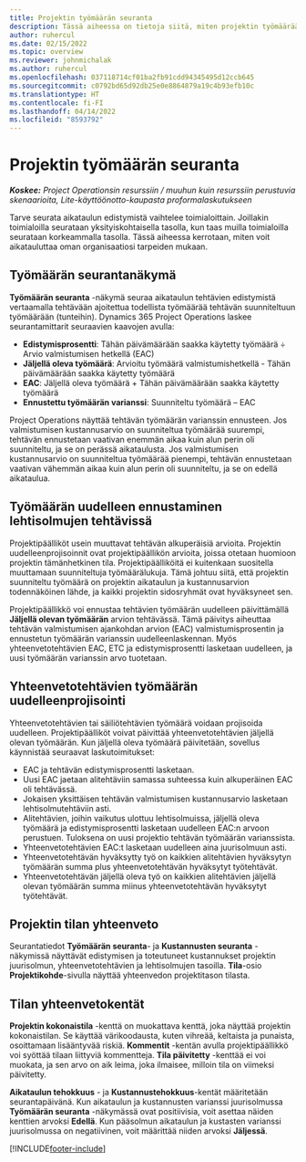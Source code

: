 ```yaml
---
title: Projektin työmäärän seuranta
description: Tässä aiheessa on tietoja siitä, miten projektin työmäärää ja työn edistymistä voidaan seurata.
author: ruhercul
ms.date: 02/15/2022
ms.topic: overview
ms.reviewer: johnmichalak
ms.author: ruhercul
ms.openlocfilehash: 037118714cf01ba2fb91cdd94345495d12ccb645
ms.sourcegitcommit: c0792bd65d92db25e0e8864879a19c4b93efb10c
ms.translationtype: HT
ms.contentlocale: fi-FI
ms.lasthandoff: 04/14/2022
ms.locfileid: "8593792"
---
```

# <a name="project-effort-tracking"></a>Projektin työmäärän seuranta

_**Koskee:** Project Operationsin resurssiin / muuhun kuin resurssiin perustuvia skenaarioita, Lite-käyttöönotto-kaupasta proformalaskutukseen_

Tarve seurata aikataulun edistymistä vaihtelee toimialoittain. Joillakin toimialoilla seurataan yksityiskohtaisella tasolla, kun taas muilla toimialoilla seurataan korkeammalla tasolla. Tässä aiheessa kerrotaan, miten voit aikatauluttaa oman organisaatiosi tarpeiden mukaan.

## <a name="effort-tracking-view"></a>Työmäärän seurantanäkymä

**Työmäärän seuranta**  -näkymä seuraa aikataulun tehtävien edistymistä vertaamalla tehtävään ajoitettua todellista työmäärää tehtävän suunniteltuun työmäärään (tunteihin). Dynamics 365 Project Operations laskee seurantamittarit seuraavien kaavojen avulla:

- **Edistymisprosentti**: Tähän päivämäärään saakka käytetty työmäärä ÷ Arvio valmistumisen hetkellä (EAC) 
- **Jäljellä oleva työmäärä**: Arvioitu työmäärä valmistumishetkellä - Tähän päivämäärään saakka käytetty työmäärä 
- **EAC**: Jäljellä oleva työmäärä + Tähän päivämäärään saakka käytetty työmäärä 
- **Ennustettu työmäärän varianssi**: Suunniteltu työmäärä – EAC

Project Operations näyttää tehtävän työmäärän varianssin ennusteen. Jos valmistumisen kustannusarvio on suunniteltua työmäärää suurempi, tehtävän ennustetaan vaativan enemmän aikaa kuin alun perin oli suunniteltu, ja se on perässä aikataulusta. Jos valmistumisen kustannusarvio on suunniteltua työmäärää pienempi, tehtävän ennustetaan vaativan vähemmän aikaa kuin alun perin oli suunniteltu, ja se on edellä aikataulua.

## <a name="reprojecting-effort-on-leaf-node-tasks"></a>Työmäärän uudelleen ennustaminen lehtisolmujen tehtävissä

Projektipäälliköt usein muuttavat tehtävän alkuperäisiä arvioita. Projektin uudelleenprojisoinnit ovat projektipäällikön arvioita, joissa otetaan huomioon projektin tämänhetkinen tila. Projektipäälliköitä ei kuitenkaan suositella muuttamaan suunniteltuja työmäärälukuja. Tämä johtuu siitä, että projektin suunniteltu työmäärä on projektin aikataulun ja kustannusarvion todennäköinen lähde, ja kaikki projektin sidosryhmät ovat hyväksyneet sen.

Projektipäällikkö voi ennustaa tehtävien työmäärän uudelleen päivittämällä **Jäljellä olevan työmäärän** arvion tehtävässä. Tämä päivitys aiheuttaa tehtävän valmistumisen ajankohdan arvion (EAC) valmistumisprosentin ja ennustetun työmäärän varianssin uudelleenlaskennan. Myös yhteenvetotehtävien EAC, ETC ja edistymisprosentti lasketaan uudelleen, ja uusi työmäärän varianssin arvo tuotetaan.

## <a name="reprojection-of-effort-on-summary-tasks"></a>Yhteenvetotehtävien työmäärän uudelleenprojisointi

Yhteenvetotehtävien tai säiliötehtävien työmäärä voidaan projisoida uudelleen. Projektipäälliköt voivat päivittää yhteenvetotehtävien jäljellä olevan työmäärän. Kun jäljellä oleva työmäärä päivitetään, sovellus käynnistää seuraavat laskutoimitukset:

- EAC ja tehtävän edistymisprosentti lasketaan.
- Uusi EAC jaetaan alitehtäviin samassa suhteessa kuin alkuperäinen EAC oli tehtävässä.
- Jokaisen yksittäisen tehtävän valmistumisen kustannusarvio lasketaan lehtisolmutehtäviin asti. 
- Alitehtävien, joihin vaikutus ulottuu lehtisolmuissa, jäljellä oleva työmäärä ja edistymisprosentti lasketaan uudelleen EAC:n arvoon perustuen. Tuloksena on uusi projektio tehtävän työmäärän varianssista. 
- Yhteenvetotehtävien EAC:t lasketaan uudelleen aina juurisolmuun asti.
- Yhteenvetotehtävän hyväksytty työ on kaikkien alitehtävien hyväksytyn työmäärän summa plus yhteenvetotehtävän hyväksytyt työtehtävät.
- Yhteenvetotehtävän jäljellä oleva työ on kaikkien alitehtävien jäljellä olevan työmäärän summa miinus yhteenvetotehtävän hyväksytyt työtehtävät.

## <a name="project-status-summary"></a>Projektin tilan yhteenveto

Seurantatiedot **Työmäärän seuranta**- ja **Kustannusten seuranta** -näkymissä näyttävät edistymisen ja toteutuneet kustannukset projektin juurisolmun, yhteenvetotehtävien ja lehtisolmujen tasoilla. **Tila**-osio **Projektikohde**-sivulla näyttää yhteenvedon projektitason tilasta.

## <a name="status-summary-fields"></a>Tilan yhteenvetokentät

**Projektin kokonaistila** -kenttä on muokattava kenttä, joka näyttää projektin kokonaistilan. Se käyttää värikoodausta, kuten vihreää, keltaista ja punaista, osoittamaan lisääntyvää riskiä. **Kommentit** -kentän avulla projektipäällikkö voi syöttää tilaan liittyviä kommentteja. **Tila päivitetty** -kenttää ei voi muokata, ja sen arvo on aik leima, joka ilmaisee, milloin tila on viimeksi päivitetty.

**Aikataulun tehokkuus** - ja **Kustannustehokkuus**-kentät määritetään seurantapäivänä. Kun aikataulun ja kustannusten varianssi juurisolmussa **Työmäärän seuranta** -näkymässä ovat positiivisia, voit asettaa näiden kenttien arvoksi **Edellä**. Kun pääsolmun aikataulun ja kustasten varianssi juurisolmussa on negatiivinen, voit määrittää niiden arvoksi **Jäljessä**.


[!INCLUDE[footer-include](../includes/footer-banner.md)]
